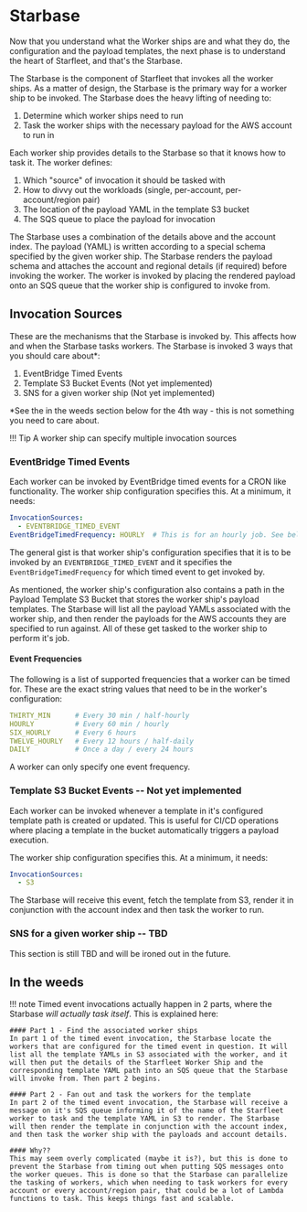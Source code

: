 # Starbase

Now that you understand what the Worker ships are and what they do, the configuration and the payload templates, the next phase is to understand the heart of Starfleet, and that's the Starbase.

The Starbase is the component of Starfleet that invokes all the worker ships. As a matter of design, the Starbase is the primary way for a worker ship to be invoked. The Starbase does the heavy lifting of needing to:

1. Determine which worker ships need to run
2. Task the worker ships with the necessary payload for the AWS account to run in

Each worker ship provides details to the Starbase so that it knows how to task it. The worker defines:

1. Which "source" of invocation it should be tasked with
1. How to divvy out the workloads (single, per-account, per-account/region pair)
1. The location of the payload YAML in the template S3 bucket
1. The SQS queue to place the payload for invocation

The Starbase uses a combination of the details above and the account index. The payload (YAML) is written according to a special schema specified by the given worker ship. The Starbase renders the payload schema and attaches the account and regional details (if required) before invoking the worker. The worker is invoked by placing the rendered payload onto an SQS queue that the worker ship is configured to invoke from.

## Invocation Sources
These are the mechanisms that the Starbase is invoked by. This affects how and when the Starbase tasks workers.  The Starbase is invoked 3 ways that you should care about*:

1. EventBridge Timed Events
1. Template S3 Bucket Events (Not yet implemented)
1. SNS for a given worker ship (Not yet implemented)

*See the in the weeds section below for the 4th way - this is not something you need to care about.

!!! Tip
    A worker ship can specify multiple invocation sources

### EventBridge Timed Events
Each worker can be invoked by EventBridge timed events for a CRON like functionality. The worker ship configuration specifies this. At a minimum, it needs:

```yaml
InvocationSources:
  - EVENTBRIDGE_TIMED_EVENT
EventBridgeTimedFrequency: HOURLY  # This is for an hourly job. See below for the types.
```

The general gist is that worker ship's configuration specifies that it is to be invoked by an `EVENTBRIDGE_TIMED_EVENT` and it specifies the `EventBridgeTimedFrequency` for which timed event to get invoked by.

As mentioned, the worker ship's configuration also contains a path in the Payload Template S3 Bucket that stores the worker ship's payload templates. The Starbase will list all the payload YAMLs associated with the worker ship, and then render the payloads for the AWS accounts they are specified to run against. All of these get tasked to the worker ship to perform it's job.

#### Event Frequencies
The following is a list of supported frequencies that a worker can be timed for. These are the exact string values that need to be in the worker's configuration:

```yaml
THIRTY_MIN      # Every 30 min / half-hourly
HOURLY          # Every 60 min / hourly
SIX_HOURLY      # Every 6 hours
TWELVE_HOURLY   # Every 12 hours / half-daily
DAILY           # Once a day / every 24 hours
```

A worker can only specify one event frequency.

### Template S3 Bucket Events -- Not yet implemented
Each worker can be invoked whenever a template in it's configured template path is created or updated. This is useful for CI/CD operations where placing a template in the bucket automatically triggers a payload execution.

The worker ship configuration specifies this. At a minimum, it needs:

```yaml
InvocationSources:
  - S3
```

The Starbase will receive this event, fetch the template from S3, render it in conjunction with the account index and then task the worker to run.

### SNS for a given worker ship -- TBD
This section is still TBD and will be ironed out in the future.


## In the weeds

!!! note
    Timed event invocations actually happen in 2 parts, where the Starbase _will actually task itself_. This is explained here:

    #### Part 1 - Find the associated worker ships
    In part 1 of the timed event invocation, the Starbase locate the workers that are configured for the timed event in question. It will list all the template YAMLs in S3 associated with the worker, and it will then put the details of the Starfleet Worker Ship and the corresponding template YAML path into an SQS queue that the Starbase will invoke from. Then part 2 begins.

    #### Part 2 - Fan out and task the workers for the template
    In part 2 of the timed event invocation, the Starbase will receive a message on it's SQS queue informing it of the name of the Starfleet worker to task and the template YAML in S3 to render. The Starbase will then render the template in conjunction with the account index, and then task the worker ship with the payloads and account details.

    #### Why??
    This may seem overly complicated (maybe it is?), but this is done to prevent the Starbase from timing out when putting SQS messages onto the worker queues. This is done so that the Starbase can parallelize the tasking of workers, which when needing to task workers for every account or every account/region pair, that could be a lot of Lambda functions to task. This keeps things fast and scalable.
